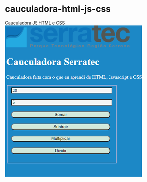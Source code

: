 # cauculadora-html-js-css
Cauculadora JS HTML e CSS
![Gif do projeto](https://raw.githubusercontent.com/PauloDudu/cauculadora-html-js-css/master/Mygif1.0.gif)
